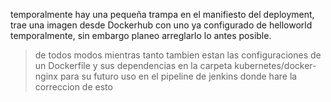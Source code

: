 temporalmente hay una pequeña trampa en el manifiesto del deployment, trae una imagen desde Dockerhub con uno ya configurado de helloworld temporalmente, sin embargo planeo arreglarlo lo antes posible. 

> de todos modos mientras tanto tambien estan las configuraciones de un Dockerfile y sus dependencias en la carpeta kubernetes/docker-nginx para su futuro uso en el pipeline de jenkins donde hare la correccion de esto
